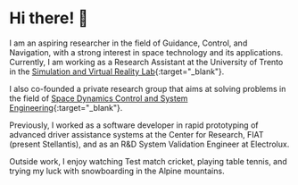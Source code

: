 # Hi there! 👋

I am an aspiring researcher in the field of Guidance, Control, and Navigation, with a strong interest in space technology and its applications. Currently, I am working as a Research Assistant at the University of Trento in the [Simulation and Virtual Reality Lab](https://www.dii.unitn.it/en/401/simulators-and-virtual-reality){:target="_blank"}.

I also co-founded a private research group that aims at solving problems in the field of [Space Dynamics Control and System Engineering](https://sdcsgroup.mobirisesite.com/home.html){:target="_blank"}. 

Previously, I worked as a software developer in rapid prototyping of advanced driver assistance systems at the Center for Research, FIAT (present Stellantis), and as an R&D System Validation Engineer at Electrolux.

Outside work, I enjoy watching Test match cricket, playing table tennis, and trying my luck with snowboarding in the Alpine mountains.